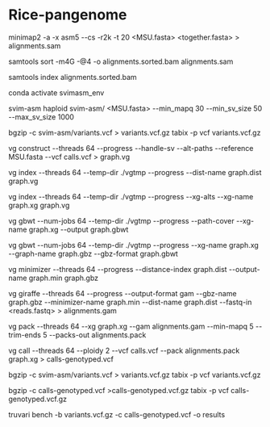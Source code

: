 # Rice-pangenome

minimap2 -a -x asm5 --cs -r2k -t 20 <MSU.fasta> <together.fasta> > alignments.sam

samtools sort -m4G -@4 -o alignments.sorted.bam alignments.sam

samtools index alignments.sorted.bam

conda activate svimasm_env

svim-asm haploid svim-asm/ <MSU.fasta> --min_mapq 30 --min_sv_size 50 --max_sv_size 1000

bgzip -c  svim-asm/variants.vcf > variants.vcf.gz
tabix -p vcf variants.vcf.gz

vg construct --threads 64 --progress --handle-sv --alt-paths --reference MSU.fasta --vcf calls.vcf > graph.vg

vg index --threads 64 --temp-dir ./vgtmp --progress --dist-name graph.dist graph.vg

vg index --threads 64 --temp-dir ./vgtmp --progress --xg-alts --xg-name graph.xg graph.vg

vg gbwt --num-jobs 64 --temp-dir ./vgtmp --progress --path-cover --xg-name graph.xg --output graph.gbwt

vg gbwt --num-jobs 64 --temp-dir ./vgtmp --progress --xg-name graph.xg --graph-name graph.gbz --gbz-format graph.gbwt

vg minimizer --threads 64 --progress --distance-index graph.dist --output-name graph.min graph.gbz

vg giraffe --threads 64 --progress --output-format gam --gbz-name graph.gbz --minimizer-name graph.min --dist-name graph.dist --fastq-in  <reads.fastq> > alignments.gam

vg pack --threads 64 --xg graph.xg --gam alignments.gam --min-mapq 5 --trim-ends 5 --packs-out alignments.pack

vg call --threads 64 --ploidy 2 --vcf calls.vcf --pack alignments.pack graph.xg > calls-genotyped.vcf

bgzip -c svim-asm/variants.vcf > variants.vcf.gz
tabix -p vcf variants.vcf.gz

bgzip -c calls-genotyped.vcf >calls-genotyped.vcf.gz
tabix -p vcf calls-genotyped.vcf.gz

truvari bench -b variants.vcf.gz -c calls-genotyped.vcf  -o results
